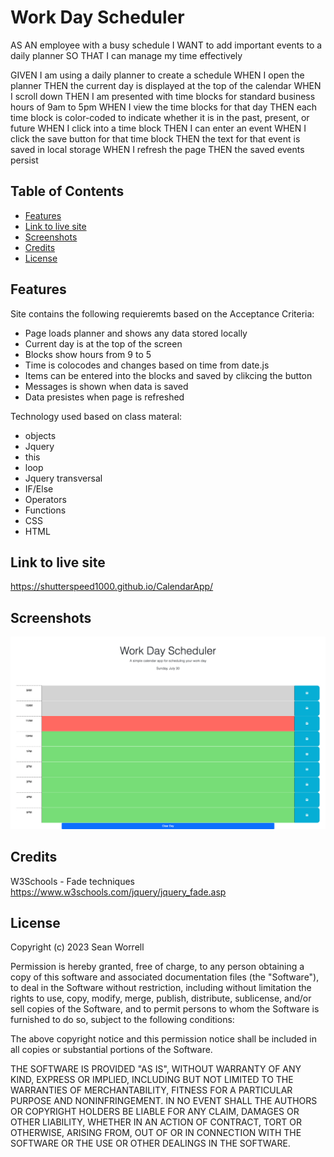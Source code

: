 # Work Day Scheduler

AS AN employee with a busy schedule
I WANT to add important events to a daily planner
SO THAT I can manage my time effectively

GIVEN I am using a daily planner to create a schedule
WHEN I open the planner
THEN the current day is displayed at the top of the calendar
WHEN I scroll down
THEN I am presented with time blocks for standard business hours of 9am to 5pm
WHEN I view the time blocks for that day
THEN each time block is color-coded to indicate whether it is in the past, present, or future
WHEN I click into a time block
THEN I can enter an event
WHEN I click the save button for that time block
THEN the text for that event is saved in local storage
WHEN I refresh the page
THEN the saved events persist

## Table of Contents

- [Features](#features)
- [Link to live site](#link-to-live-site)
- [Screenshots](#screenshots)
- [Credits](#credits)
- [License](#license)

## Features

Site contains the following requieremts based on the Acceptance Criteria:

- Page loads planner and shows any data stored locally
- Current day is at the top of the screen
- Blocks show hours from 9 to 5
- Time is colocodes and changes based on time from date.js
- Items can be entered into the blocks and saved by clikcing the button
- Messages is shown when data is saved
- Data presistes when page is refreshed

Technology used based on class materal:

- objects
- Jquery
- this
- loop
- Jquery transversal
- IF/Else
- Operators
- Functions
- CSS
- HTML

## Link to live site

<https://shutterspeed1000.github.io/CalendarApp/>

## Screenshots

![Screenshot of application](Assets/Images/CalAppSS.png)

## Credits

W3Schools - Fade techniques https://www.w3schools.com/jquery/jquery_fade.asp

## License

Copyright (c) 2023 Sean Worrell

Permission is hereby granted, free of charge, to any person obtaining a copy
of this software and associated documentation files (the "Software"), to deal
in the Software without restriction, including without limitation the rights
to use, copy, modify, merge, publish, distribute, sublicense, and/or sell
copies of the Software, and to permit persons to whom the Software is
furnished to do so, subject to the following conditions:

The above copyright notice and this permission notice shall be included in all
copies or substantial portions of the Software.

THE SOFTWARE IS PROVIDED "AS IS", WITHOUT WARRANTY OF ANY KIND, EXPRESS OR
IMPLIED, INCLUDING BUT NOT LIMITED TO THE WARRANTIES OF MERCHANTABILITY,
FITNESS FOR A PARTICULAR PURPOSE AND NONINFRINGEMENT. IN NO EVENT SHALL THE
AUTHORS OR COPYRIGHT HOLDERS BE LIABLE FOR ANY CLAIM, DAMAGES OR OTHER
LIABILITY, WHETHER IN AN ACTION OF CONTRACT, TORT OR OTHERWISE, ARISING FROM,
OUT OF OR IN CONNECTION WITH THE SOFTWARE OR THE USE OR OTHER DEALINGS IN THE
SOFTWARE.